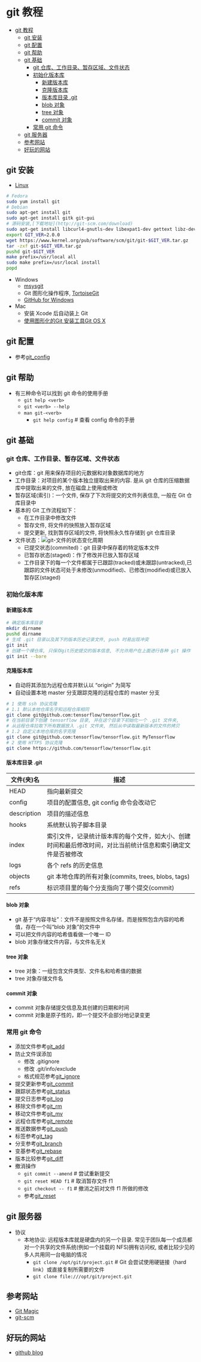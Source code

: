 # git 教程

- [git 教程](#git-%E6%95%99%E7%A8%8B)
  - [git 安装](#git-%E5%AE%89%E8%A3%85)
  - [git 配置](#git-%E9%85%8D%E7%BD%AE)
  - [git 帮助](#git-%E5%B8%AE%E5%8A%A9)
  - [git 基础](#git-%E5%9F%BA%E7%A1%80)
    - [git 仓库、工作目录、暂存区域、文件状态](#git-%E4%BB%93%E5%BA%93%E5%B7%A5%E4%BD%9C%E7%9B%AE%E5%BD%95%E6%9A%82%E5%AD%98%E5%8C%BA%E5%9F%9F%E6%96%87%E4%BB%B6%E7%8A%B6%E6%80%81)
    - [初始化版本库](#%E5%88%9D%E5%A7%8B%E5%8C%96%E7%89%88%E6%9C%AC%E5%BA%93)
      - [新建版本库](#%E6%96%B0%E5%BB%BA%E7%89%88%E6%9C%AC%E5%BA%93)
      - [克隆版本库](#%E5%85%8B%E9%9A%86%E7%89%88%E6%9C%AC%E5%BA%93)
      - [版本库目录 .git](#%E7%89%88%E6%9C%AC%E5%BA%93%E7%9B%AE%E5%BD%95-git)
      - [blob 对象](#blob-%E5%AF%B9%E8%B1%A1)
      - [tree 对象](#tree-%E5%AF%B9%E8%B1%A1)
      - [commit 对象](#commit-%E5%AF%B9%E8%B1%A1)
    - [常用 git 命令](#%E5%B8%B8%E7%94%A8-git-%E5%91%BD%E4%BB%A4)
  - [git 服务器](#git-%E6%9C%8D%E5%8A%A1%E5%99%A8)
  - [参考网站](#%E5%8F%82%E8%80%83%E7%BD%91%E7%AB%99)
  - [好玩的网站](#%E5%A5%BD%E7%8E%A9%E7%9A%84%E7%BD%91%E7%AB%99)

## git 安装

- [Linux](https://git-scm.com/download/linux)

```sh
# Fedora
sudo yum install git
# Debian
sudo apt-get install git
sudo apt-get install gitk git-gui
# 源码安装,[下载地址](http://git-scm.com/download)
sudo apt-get install libcurl4-gnutls-dev libexpat1-dev gettext libz-dev libssl-dev
export GIT_VER=2.0.0
wget https://www.kernel.org/pub/software/scm/git/git-$GIT_VER.tar.gz
tar -zxf git-$GIT_VER.tar.gz
pushd git-$GIT_VER
make prefix=/usr/local all
sudo make prefix=/usr/local install
popd
```

- Windows
  - [msysgit](http://git-scm.com/download/win)
  - Git 图形化操作程序, [TortoiseGit](https://tortoisegit.org/)
  - [GitHub for Windows](http://windows.github.com/)
- Mac
  - 安装 Xcode 后自动装上 Git
  - [使用图形化的Git 安装工具Git OS X](https://sourceforge.net/projects/git-osx-installer/)

## git 配置

- 参考[git_config](git_config.md)

## git 帮助

- 有三种命令可以找到 git 命令的使用手册
  - `git help <verb>`
  - `git <verb> --help`
  - `man git-<verb>`
    - `git help config`            # 查看 config 命令的手册

## git 基础

### git 仓库、工作目录、暂存区域、文件状态

- git仓库：git 用来保存项目的元数据和对象数据库的地方
- 工作目录：对项目的某个版本独立提取出来的内容.  是从 git 仓库的压缩数据库中提取出来的文件, 放在磁盘上使用或修改
- 暂存区域(索引)：一个文件, 保存了下次将提交的文件列表信息, 一般在 Git 仓库目录中
- 基本的 Git 工作流程如下：
  - 在工作目录中修改文件
  - 暂存文件, 将文件的快照放入暂存区域
  - 提交更新, 找到暂存区域的文件, 将快照永久性存储到 git 仓库目录
- 文件状态：![git-文件的状态变化周期](gitfilestatus.png "git-文件的状态变化周期")
  - 已提交状态(commited)：git 目录中保存着的特定版本文件
  - 已暂存状态(staged)：作了修改并已放入暂存区域
  - 工作目录下的每一个文件都属于已跟踪(tracked)或未跟踪(untracked),已跟踪的文件状态可处于未修改(unmodified)、已修改(modified)或已放入暂存区(staged)

### 初始化版本库

#### 新建版本库

```sh
# 确定版本库目录
mkdir dirname
pushd dirname
# 生成 .git 目录以及其下的版本历史记录文件, push 时易出现冲突
git init
# 创建一个裸仓库, 只保存git历史提交的版本信息, 不允许用户在上面进行各种 git 操作
git init --bare
```

#### 克隆版本库

- 自动将其添加为远程仓库并默认以 “origin” 为简写
- 自动设置本地 master 分支跟踪克隆的远程仓库的 master 分支

```sh
# 1 使用 ssh 协议克隆
# 1.1 默认本地仓库名字和远程仓库相同
git clone git@github.com:tensorflow/tensorflow.git
# 在当前目录下创建 tensorflow 目录, 并在这个目录下初始化一个 .git 文件夹,
# 从远程仓库拉取下所有数据放入 .git 文件夹, 然后从中读取最新版本的文件的拷贝
# 1.2 自定义本地仓库的名字克隆
git clone git@github.com:tensorflow/tensorflow.git MyTensorflow
# 2 使用 HTTPS 协议克隆
git clone https://github.com/tensorflow/tensorflow.git
```

#### 版本库目录 .git

| 文件(夹)名 | 描述 |
| --- | --- |
| HEAD | 指向最新提交 |
| config | 项目的配置信息, git config 命令会改动它 |
| description | 项目的描述信息 |
| hooks | 系统默认钩子脚本目录 |
| index | 索引文件，记录统计版本库的每个文件，如大小、创建时间和最后修改时间，对比当前统计信息和索引确定文件是否被修改 |
| logs | 各个 refs 的历史信息 |
| objects | git 本地仓库的所有对象(commits, trees, blobs, tags) |
| refs | 标识项目里的每个分支指向了哪个提交(commit) |

#### blob 对象

- git 基于“内容寻址”：文件不是按照文件名存储，而是按照包含内容的哈希值，存在一个叫“blob 对象”的文件中
- 可以把文件内容的哈希值看做一个唯一 ID
- blob 对象存储文件内容，与文件名无关

#### tree 对象

- tree 对象：一组包含文件类型、文件名和哈希值的数据
- tree 对象存储文件名

#### commit 对象

- commit 对象存储提交信息及其创建的日期和时间
- commit 对象是原子性的，即一个提交不会部分地记录变更

### 常用 git 命令

- 添加文件参考[git_add](./git_add.md)
- 防止文件误添加
  - 修改 .gitignore
  - 修改 .git/info/exclude
  - 格式规范参考[git_ignore](./git_ignore.md)
- 提交更新参考[git_commit](./git_commit.md)
- 跟踪状态参考[git_status](./git_status.md)
- 提交日志参考[git_log](./git_log.md)
- 移除文件参考[git_rm](./git_rm.md)
- 移动文件参考[git_mv](./git_mv.md)
- 远程仓库参考[git_remote](./git_remote.md)
- 推送数据参考[git_push](./git_push.md)
- 标签参考[git_tag](./git_tag.md)
- 分支参考[git_branch](./git_branch.md)
- 变基参考[git_rebase](./git_rebase.md)
- 版本比较参考[git_diff](./git_diff.md)
- 撤消操作
  - `git commit --amend`  # 尝试重新提交
  - `git reset HEAD f1`   # 取消暂存文件 f1
  - `git checkout -- f1`  # 撤消之前对文件 f1 所做的修改
  - 参考[git_reset](./git_reset.md)

## git 服务器

- 协议
  - 本地协议: 远程版本库就是硬盘内的另一个目录. 常见于团队每一个成员都对一个共享的文件系统(例如一个挂载的 NFS)拥有访问权, 或者比较少见的多人共用同一台电脑的情况
    - `git clone /opt/git/project.git`      # Git 会尝试使用硬链接（hard link）或直接复制所需要的文件
    - `git clone file:///opt/git/project.git`

## 参考网站

- [Git Magic](http://www-cs-students.stanford.edu/~blynn//gitmagic/)
- [git-scm](https://git-scm.com/book/en/v2)

## 好玩的网站

- [github blog](https://github.blog/)